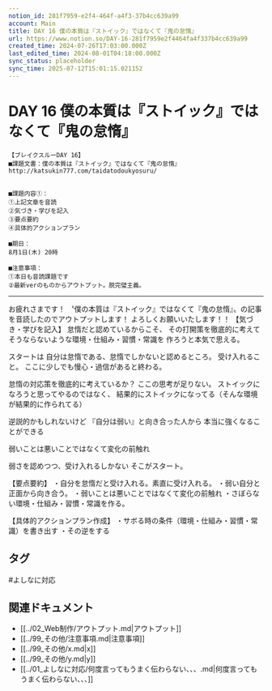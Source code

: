 ```yaml
---
notion_id: 281f7959-e2f4-464f-a4f3-37b4cc639a99
account: Main
title: DAY 16 僕の本質は『ストイック』ではなくて『鬼の怠惰』
url: https://www.notion.so/DAY-16-281f7959e2f4464fa4f337b4cc639a99
created_time: 2024-07-26T17:03:00.000Z
last_edited_time: 2024-08-01T04:18:00.000Z
sync_status: placeholder
sync_time: 2025-07-12T15:01:15.021152
---
```

# DAY 16 僕の本質は『ストイック』ではなくて『鬼の怠惰』

```plain text
【ブレイクスルーDAY 16】
■課題文書：僕の本質は『ストイック』ではなくて『鬼の怠惰』
http://katsukin777.com/taidatodoukyosuru/


■課題内容①：
①上記文章を音読
②気づき・学びを記入
③要点要約
④具体的アクションプラン

■期日：
8月1日(木) 20時

■注意事項：
①本日も音読課題です
②最新verのものからアウトプット。脱完璧主義。
```
---
お疲れさまです！
〝僕の本質は『ストイック』ではなくて『鬼の怠惰』〟の記事を音読したのでアウトプットします！
よろしくお願いいたします！！
【気づき・学びを記入】
怠惰だと認めているからこそ、
その打開策を徹底的に考えて
そうならないような環境・仕組み・習慣・常識を
作ろうと本気で思える。

スタートは
自分は怠惰である、怠惰でしかないと認めるところ。
受け入れること。
ここに少しでも慢心・過信があると終わる。

怠惰の対応策を徹底的に考えているか？
ここの思考が足りない。
ストイックになろうと思ってやるのではなく、
結果的にストイックになってる（そんな環境が結果的に作られてる）

逆説的かもしれないけど
『自分は弱い』と向き合った人から
本当に強くなることができる

弱いことは悪いことではなくて変化の前触れ

弱さを認めつつ、受け入れるしかない
そこがスタート。

【要点要約】
・自分を怠惰だと受け入れる。素直に受け入れる。
・弱い自分と正面から向き合う。
・弱いことは悪いことではなくて変化の前触れ
・さぼらない環境・仕組み・習慣・常識を作る。

【具体的アクションプラン作成】
・サボる時の条件（環境・仕組み・習慣・常識）を書き出す
・その逆をする


## タグ

#よしなに対応 

## 関連ドキュメント

- [[../02_Web制作/アウトプット.md|アウトプット]]
- [[../99_その他/注意事項.md|注意事項]]
- [[../99_その他/x.md|x]]
- [[../99_その他/y.md|y]]
- [[../01_よしなに対応/何度言ってもうまく伝わらない、、、.md|何度言ってもうまく伝わらない、、、]]
